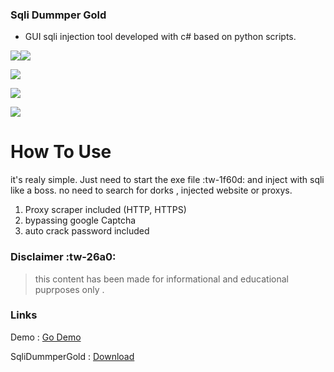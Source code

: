 ### Sqli Dummper Gold 

- GUI sqli injection tool developed with c# based on python scripts.

![](http://www.tresfacile.net/wp-content/uploads/2018/10/python-download.png)![](https://kmyr.dev/posts/csharp.png)




![](https://i.ibb.co/HFMpXL4/ezgif-com-gif-maker-1.gif)

![](https://i.ibb.co/Z8gt81C/ezgif-com-gif-maker-2.gif)

![](https://i.ibb.co/Ln7qs4R/ezgif-com-gif-maker-3.gif)


# How To Use
it's realy simple.
Just need to start the exe file :tw-1f60d: and inject with sqli like a boss.
no need to search for dorks , injected website or proxys.
1. Proxy scraper included (HTTP, HTTPS)
1. bypassing google Captcha
1. auto crack password included




### Disclaimer :tw-26a0:

> this content has been made for informational and educational puprposes only .

### Links

Demo : [Go Demo](https://youtu.be/ox-aO2-kjOE)

SqliDummperGold  : [Download](https://shoppy.gg/product/l02KN4R "Download")


